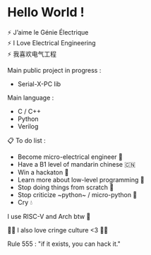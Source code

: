 # Hello World !

⚡ J’aime le Génie Électrique  
⚡ I Love Electrical Engineering  
⚡ 我喜欢电气工程  

Main public project in progress :  
* Serial-X-PC lib 

Main language :  
* C / C++
* Python
* Verilog


















📋 To do list : 

* Become micro-electrical engineer 🔬
* Have a B1 level of mandarin chinese 🇨🇳
* Win a hackaton 📡
* Learn more about low-level programming 🚀
* Stop doing things from scratch 🧩
* Stop criticize ~python~ / micro-python 🐍
* Cry 💧

I use RISC-V and Arch btw 🐧

🩷🩵 I also love cringe culture <3 🩵🩷  

 Rule 555 : "if it exists, you can hack it."  
